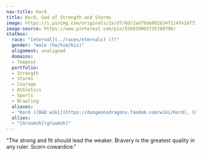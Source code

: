 ```yaml
---
nav-title: Kord
title: Kord, God of Strength and Storms
image: https://i.pinimg.com/originals/2a/d7/6d/2ad76de802b34f114fe1d772cff2907b.png
image-source: https://www.pinterest.com/pin/558939003735789706/
statbox:
  race: "[eternal](../races/eternals) (?)"
  gender: "male (he/him/his)"
  alignment: unaligned
  domains:
  - Tempest
  portfolio:
  - Strength
  - Storms
  - Courage
  - Athletics
  - Sports
  - Brawling
  aliases:
  - "Kord ([D&D wiki](https://dungeonsdragons.fandom.com/wiki/Kord), [Greyhawk](https://en.wikipedia.org/wiki/Kord_(Greyhawk))"
  allies:
  - "[Gruumsh](gruumsh)"
---
```


"The strong and fit should lead the weaker. Bravery is the greatest quality in any ruler. Scorn cowardice."

